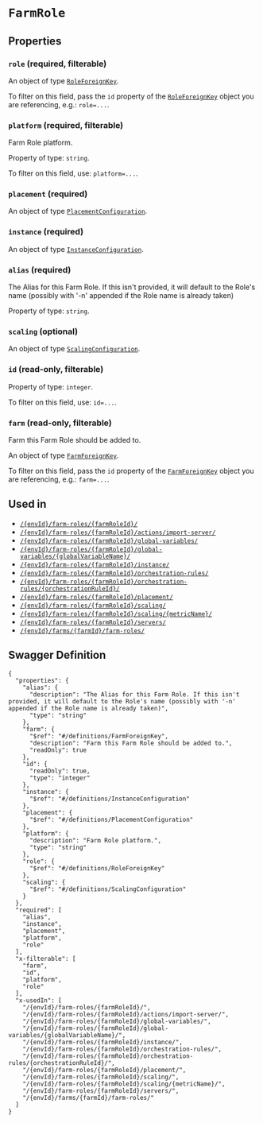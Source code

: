 # `FarmRole` #







## Properties ##

### `role` (required, filterable) ###




An object of type [`RoleForeignKey`](./../definitions/RoleForeignKey.mkd).

To filter on this field, pass the `id` property of the [`RoleForeignKey`](./../definitions/RoleForeignKey.mkd) object you are referencing,
e.g.: `role=...`.


### `platform` (required, filterable) ###

Farm Role platform.


Property of type: `string`.


To filter on this field, use: `platform=...`.


### `placement` (required) ###




An object of type [`PlacementConfiguration`](./../definitions/PlacementConfiguration.mkd).



### `instance` (required) ###




An object of type [`InstanceConfiguration`](./../definitions/InstanceConfiguration.mkd).



### `alias` (required) ###

The Alias for this Farm Role. If this isn't provided, it will default to the Role's name (possibly with '-n' appended if the Role name is already taken)


Property of type: `string`.




### `scaling` (optional) ###




An object of type [`ScalingConfiguration`](./../definitions/ScalingConfiguration.mkd).



### `id` (read-only, filterable) ###




Property of type: `integer`.


To filter on this field, use: `id=...`.


### `farm` (read-only, filterable) ###

Farm this Farm Role should be added to.


An object of type [`FarmForeignKey`](./../definitions/FarmForeignKey.mkd).

To filter on this field, pass the `id` property of the [`FarmForeignKey`](./../definitions/FarmForeignKey.mkd) object you are referencing,
e.g.: `farm=...`.




## Used in ##

  + [`/{envId}/farm-roles/{farmRoleId}/`](./../rest/api/v1beta0/user/{envId}/farm-roles/{farmRoleId}/)
  + [`/{envId}/farm-roles/{farmRoleId}/actions/import-server/`](./../rest/api/v1beta0/user/{envId}/farm-roles/{farmRoleId}/actions/import-server/)
  + [`/{envId}/farm-roles/{farmRoleId}/global-variables/`](./../rest/api/v1beta0/user/{envId}/farm-roles/{farmRoleId}/global-variables/)
  + [`/{envId}/farm-roles/{farmRoleId}/global-variables/{globalVariableName}/`](./../rest/api/v1beta0/user/{envId}/farm-roles/{farmRoleId}/global-variables/{globalVariableName}/)
  + [`/{envId}/farm-roles/{farmRoleId}/instance/`](./../rest/api/v1beta0/user/{envId}/farm-roles/{farmRoleId}/instance/)
  + [`/{envId}/farm-roles/{farmRoleId}/orchestration-rules/`](./../rest/api/v1beta0/user/{envId}/farm-roles/{farmRoleId}/orchestration-rules/)
  + [`/{envId}/farm-roles/{farmRoleId}/orchestration-rules/{orchestrationRuleId}/`](./../rest/api/v1beta0/user/{envId}/farm-roles/{farmRoleId}/orchestration-rules/{orchestrationRuleId}/)
  + [`/{envId}/farm-roles/{farmRoleId}/placement/`](./../rest/api/v1beta0/user/{envId}/farm-roles/{farmRoleId}/placement/)
  + [`/{envId}/farm-roles/{farmRoleId}/scaling/`](./../rest/api/v1beta0/user/{envId}/farm-roles/{farmRoleId}/scaling/)
  + [`/{envId}/farm-roles/{farmRoleId}/scaling/{metricName}/`](./../rest/api/v1beta0/user/{envId}/farm-roles/{farmRoleId}/scaling/{metricName}/)
  + [`/{envId}/farm-roles/{farmRoleId}/servers/`](./../rest/api/v1beta0/user/{envId}/farm-roles/{farmRoleId}/servers/)
  + [`/{envId}/farms/{farmId}/farm-roles/`](./../rest/api/v1beta0/user/{envId}/farms/{farmId}/farm-roles/)

## Swagger Definition ##

    {
      "properties": {
        "alias": {
          "description": "The Alias for this Farm Role. If this isn't provided, it will default to the Role's name (possibly with '-n' appended if the Role name is already taken)", 
          "type": "string"
        }, 
        "farm": {
          "$ref": "#/definitions/FarmForeignKey", 
          "description": "Farm this Farm Role should be added to.", 
          "readOnly": true
        }, 
        "id": {
          "readOnly": true, 
          "type": "integer"
        }, 
        "instance": {
          "$ref": "#/definitions/InstanceConfiguration"
        }, 
        "placement": {
          "$ref": "#/definitions/PlacementConfiguration"
        }, 
        "platform": {
          "description": "Farm Role platform.", 
          "type": "string"
        }, 
        "role": {
          "$ref": "#/definitions/RoleForeignKey"
        }, 
        "scaling": {
          "$ref": "#/definitions/ScalingConfiguration"
        }
      }, 
      "required": [
        "alias", 
        "instance", 
        "placement", 
        "platform", 
        "role"
      ], 
      "x-filterable": [
        "farm", 
        "id", 
        "platform", 
        "role"
      ], 
      "x-usedIn": [
        "/{envId}/farm-roles/{farmRoleId}/", 
        "/{envId}/farm-roles/{farmRoleId}/actions/import-server/", 
        "/{envId}/farm-roles/{farmRoleId}/global-variables/", 
        "/{envId}/farm-roles/{farmRoleId}/global-variables/{globalVariableName}/", 
        "/{envId}/farm-roles/{farmRoleId}/instance/", 
        "/{envId}/farm-roles/{farmRoleId}/orchestration-rules/", 
        "/{envId}/farm-roles/{farmRoleId}/orchestration-rules/{orchestrationRuleId}/", 
        "/{envId}/farm-roles/{farmRoleId}/placement/", 
        "/{envId}/farm-roles/{farmRoleId}/scaling/", 
        "/{envId}/farm-roles/{farmRoleId}/scaling/{metricName}/", 
        "/{envId}/farm-roles/{farmRoleId}/servers/", 
        "/{envId}/farms/{farmId}/farm-roles/"
      ]
    }
